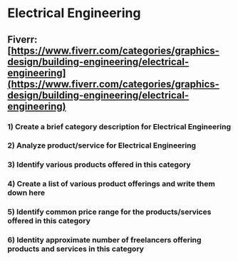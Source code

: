 # Electrical Engineering
## Fiverr: [https://www.fiverr.com/categories/graphics-design/building-engineering/electrical-engineering](https://www.fiverr.com/categories/graphics-design/building-engineering/electrical-engineering)
### 1) Create a brief category description for Electrical Engineering
### 2) Analyze product/service for Electrical Engineering
### 3) Identify various products offered in this category
### 4) Create a list of various product offerings and write them down here
### 5) Identify common price range for the products/services offered in this category
### 6) Identity approximate number of freelancers offering products and services in this category
